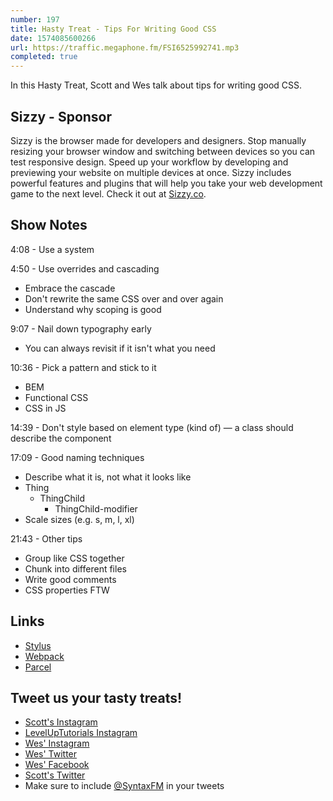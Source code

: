 ```yaml
---
number: 197
title: Hasty Treat - Tips For Writing Good CSS
date: 1574085600266
url: https://traffic.megaphone.fm/FSI6525992741.mp3
completed: true
---
```


In this Hasty Treat, Scott and Wes talk about tips for writing good CSS. 

## Sizzy - Sponsor
Sizzy is the browser made for developers and designers. Stop manually resizing your browser window and switching between devices so you can test responsive design. Speed up your workflow by developing and previewing your website on multiple devices at once. Sizzy includes powerful features and plugins that will help you take your web development game to the next level. Check it out at [Sizzy.co](https://sizzy.co/).

## Show Notes

4:08 - Use a system

4:50 - Use overrides and cascading 

* Embrace the cascade
* Don't rewrite the same CSS over and over again
* Understand why scoping is good

9:07 - Nail down typography early

* You can always revisit if it isn't what you need

10:36 - Pick a pattern and stick to it

* BEM
* Functional CSS
* CSS in JS

14:39 - Don't style based on element type (kind of) — a class should describe the component 

17:09 - Good naming techniques

* Describe what it is, not what it looks like
* Thing
  * ThingChild
    * ThingChild-modifier
* Scale sizes (e.g. s, m, l, xl)

21:43 - Other tips

* Group like CSS together
* Chunk into different files
* Write good comments
* CSS properties FTW

## Links
* [Stylus](http://stylus-lang.com/)
* [Webpack](https://webpack.js.org/)
* [Parcel](https://parceljs.org/)

## Tweet us your tasty treats!
* [Scott's Instagram](https://www.instagram.com/stolinski/)
* [LevelUpTutorials Instagram](https://www.instagram.com/LevelUpTutorials/)
* [Wes' Instagram](https://www.instagram.com/wesbos/)
* [Wes' Twitter](https://twitter.com/wesbos)
* [Wes' Facebook](https://www.facebook.com/wesbos.developer)
* [Scott's Twitter](https://twitter.com/stolinski)
* Make sure to include [@SyntaxFM](https://twitter.com/SyntaxFM) in your tweets
